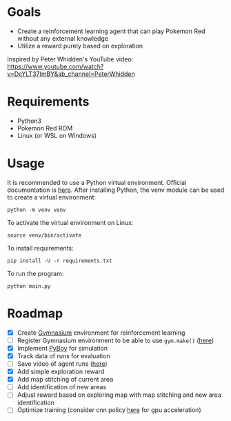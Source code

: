 # Goals
- Create a reinforcement learning agent that can play Pokemon Red without any external knowledge
- Utilize a reward purely based on exploration

Inspired by Peter Whidden's YouTube video: 
https://www.youtube.com/watch?v=DcYLT37ImBY&ab_channel=PeterWhidden

# Requirements
- Python3
- Pokemon Red ROM
- Linux (or WSL on Windows)

# Usage
It is recommended to use a Python virtual environment. Official documentation is [here](https://docs.python.org/3/library/venv.html).
After installing Python, the venv module can be used to create a virtual environment:
```
python -m venv venv
```
To activate the virtual environment on Linux:
```
source venv/bin/activate
```
To install requirements:
```
pip install -U -r requirements.txt
``` 
To run the program:
```
python main.py
```

# Roadmap
- [x] Create [Gymnasium](https://github.com/Farama-Foundation/Gymnasium) environment for reinforcement learning
- [ ] Register Gymnasium environment to be able to use ```gym.make()``` ([here](https://gymnasium.farama.org/introduction/create_custom_env/#registering-and-making-the-environment))
- [x] Implement [PyBoy](https://github.com/Baekalfen/PyBoy) for simulation
- [x] Track data of runs for evaluation
- [ ] Save video of agent runs ([here](https://gymnasium.farama.org/introduction/record_agent/))
- [x] Add simple exploration reward
- [x] Add map stitching of current area
- [ ] Add identification of new areas
- [ ] Adjust reward based on exploring map with map stitching and new area identification
- [ ] Optimize training (consider cnn policy [here](https://stable-baselines.readthedocs.io/en/master/modules/policies.html#stable_baselines.common.policies.CnnPolicy) for gpu acceleration)
